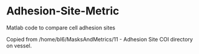 # Adhesion-Site-Metric
Matlab code to compare cell adhesion sites

Copied from /home/bl6/MasksAndMetrics/11 - Adhesion Site COI directory on vessel.
